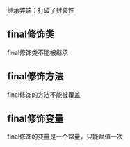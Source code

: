 继承弊端：打破了封装性

## final修饰类

final修饰类不能被继承

## final修饰方法

final修饰的方法不能被覆盖

## final修饰变量

final修饰的变量是一个常量，只能赋值一次
